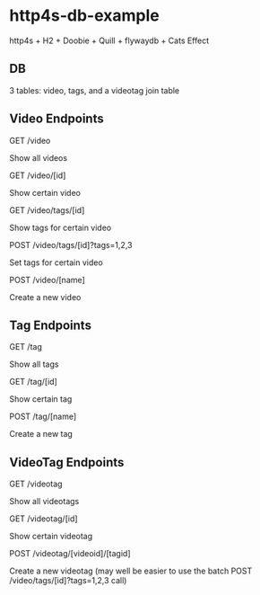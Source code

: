 # http4s-db-example

http4s + H2 + Doobie + Quill + flywaydb + Cats Effect

## DB

3 tables: video, tags, and a videotag join table

## Video Endpoints

GET /video

Show all videos

GET /video/[id]

Show certain video

GET /video/tags/[id]

Show tags for certain video

POST /video/tags/[id]?tags=1,2,3

Set tags for certain video

POST /video/[name]

Create a new video

## Tag Endpoints

GET /tag

Show all tags

GET /tag/[id]

Show certain tag

POST /tag/[name]

Create a new tag

## VideoTag Endpoints

GET /videotag

Show all videotags

GET /videotag/[id]

Show certain videotag

POST /videotag/[videoid]/[tagid]

Create a new videotag (may well be easier to use the batch POST /video/tags/[id]?tags=1,2,3 call)
